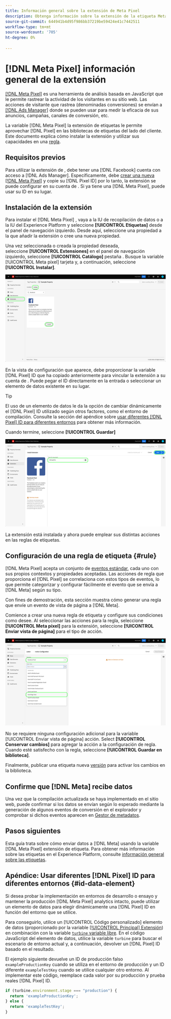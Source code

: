 ```yaml
---
title: Información general sobre la extensión de Meta Pixel
description: Obtenga información sobre la extensión de la etiqueta Meta Pixel en Adobe Experience Platform.
source-git-commit: 644941b4d95f986bb37219be59424e41c7442511
workflow-type: tm+mt
source-wordcount: '705'
ht-degree: 0%

---
```


# [!DNL Meta Pixel] información general de la extensión

[[!DNL Meta Pixel]](https://developers.facebook.com/docs/meta-pixel/) es una herramienta de análisis basada en JavaScript que le permite rastrear la actividad de los visitantes en su sitio web. Las acciones de visitante que rastrea (denominadas conversiones) se envían a [[!DNL Ads Manager]](https://www.facebook.com/business/tools/ads-manager) donde se pueden usar para medir la eficacia de sus anuncios, campañas, canales de conversión, etc.

La variable [!DNL Meta Pixel] la extensión de etiquetas le permite aprovechar [!DNL Pixel] en las bibliotecas de etiquetas del lado del cliente. Este documento explica cómo instalar la extensión y utilizar sus capacidades en una [regla](../../../ui/managing-resources/rules.md).

<!-- (To include when Conversions API extension doc is published)
>[!NOTE]
>
>If you are trying to send server-side events to [!DNL Meta] rather than from the client side, use the [[!DNL Meta Conversions API] extension](../../server/meta/overview.md) instead.
-->

## Requisitos previos

Para utilizar la extensión de , debe tener una [!DNL Facebook] cuenta con acceso a [!DNL Ads Manager]. Específicamente, debe [crear una nueva [!DNL Meta Pixel]](https://www.facebook.com/business/help/952192354843755) y copie su [!DNL Pixel ID] por lo tanto, la extensión se puede configurar en su cuenta de . Si ya tiene una [!DNL Meta Pixel], puede usar su ID en su lugar.

## Instalación de la extensión

Para instalar el [!DNL Meta Pixel] , vaya a la IU de recopilación de datos o a la IU del Experience Platform y seleccione **[!UICONTROL Etiquetas]** desde el panel de navegación izquierdo. Desde aquí, seleccione una propiedad a la que añadir la extensión o cree una nueva propiedad.

Una vez seleccionada o creada la propiedad deseada, seleccione **[!UICONTROL Extensiones]** en el panel de navegación izquierdo, seleccione **[!UICONTROL Catálogo]** pestaña . Busque la variable [!UICONTROL Meta píxel] tarjeta y, a continuación, seleccione **[!UICONTROL Instalar]**.

![La variable [!UICONTROL Instalar] botón seleccionado para la variable [!UICONTROL Meta píxel] en la interfaz de usuario de la recopilación de datos.](../../../images/extensions/client/meta/install.png)

En la vista de configuración que aparece, debe proporcionar la variable [!DNL Pixel] ID que ha copiado anteriormente para vincular la extensión a su cuenta de . Puede pegar el ID directamente en la entrada o seleccionar un elemento de datos existente en su lugar.

>[!TIP]
>
>El uso de un elemento de datos le da la opción de cambiar dinámicamente el [!DNL Pixel] ID utilizado según otros factores, como el entorno de compilación. Consulte la sección del apéndice sobre [usar diferentes [!DNL Pixel] ID para diferentes entornos](#id-data-element) para obtener más información.

Cuando termine, seleccione **[!UICONTROL Guardar]**

![La variable [!DNL Pixel] ID proporcionado como elemento de datos en la vista de configuración de la extensión.](../../../images/extensions/client/meta/configure.png)

La extensión está instalada y ahora puede emplear sus distintas acciones en las reglas de etiquetas.

## Configuración de una regla de etiqueta {#rule}

[!DNL Meta Pixel] acepta un conjunto de [eventos estándar](https://www.facebook.com/business/help/402791146561655), cada uno con sus propios contextos y propiedades aceptadas. Las acciones de regla que proporciona el [!DNL Pixel] se correlaciona con estos tipos de eventos, lo que permite categorizar y configurar fácilmente el evento que se envía a [!DNL Meta] según su tipo.

Con fines de demostración, esta sección muestra cómo generar una regla que envíe un evento de vista de página a [!DNL Meta].

Comience a crear una nueva regla de etiqueta y configure sus condiciones como desee. Al seleccionar las acciones para la regla, seleccione **[!UICONTROL Meta píxel]** para la extensión, seleccione **[!UICONTROL Enviar vista de página]** para el tipo de acción.

![La variable [!UICONTROL Enviar vista de página] tipo de acción que se está seleccionando para una regla en la interfaz de usuario de la recopilación de datos.](../../../images/extensions/client/meta/select-action.png)

No se requiere ninguna configuración adicional para la variable [!UICONTROL Enviar vista de página] acción. Select **[!UICONTROL Conservar cambios]** para agregar la acción a la configuración de regla. Cuando esté satisfecho con la regla, seleccione **[!UICONTROL Guardar en biblioteca]**.

Finalmente, publicar una etiqueta nueva [versión](../../../ui/publishing/builds.md) para activar los cambios en la biblioteca.

## Confirme que [!DNL Meta] recibe datos

Una vez que la compilación actualizada se haya implementado en el sitio web, puede confirmar si los datos se envían según lo esperado mediante la generación de algunos eventos de conversión en el explorador y comprobar si dichos eventos aparecen en [Gestor de metadatos](https://www.facebook.com/business/help/898185560232180).

## Pasos siguientes

Esta guía trata sobre cómo enviar datos a [!DNL Meta] usando la variable [!DNL Meta Pixel] extensión de etiqueta. Para obtener más información sobre las etiquetas en el Experience Platform, consulte [información general sobre las etiquetas](../../../home.md).

## Apéndice: Usar diferentes [!DNL Pixel] ID para diferentes entornos {#id-data-element}

Si desea probar la implementación en entornos de desarrollo o ensayo y mantener la producción [!DNL Meta Pixel] analytics intacto, puede utilizar un elemento de datos para elegir dinámicamente una [!DNL Pixel] ID en función del entorno que se utilice.

Para conseguirlo, utilice un [!UICONTROL Código personalizado] elemento de datos (proporcionado por la variable [[!UICONTROL Principal] Extensión](../core/overview.md)) en combinación con la variable [`turbine` variable libre](../../../extension-dev/turbine.md). En el código JavaScript del elemento de datos, utilice la variable `turbine` para buscar el escenario de entorno actual y, a continuación, devolver un [!DNL Pixel] ID basado en el resultado.

El ejemplo siguiente devuelve un ID de producción falso `exampleProductionKey` cuando se utiliza en el entorno de producción y un ID diferente `exampleTestKey` cuando se utilice cualquier otro entorno. Al implementar este código, reemplace cada valor por su producción y prueba reales [!DNL Pixel] ID.

```js
if (turbine.environment.stage === "production") {
  return 'exampleProductionKey';
} else {
  return 'exampleTestKey';
}
```
